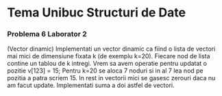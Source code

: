 # Tema Unibuc Structuri de Date

### Problema 6 Laborator 2

  (Vector dinamic) Implementati un vector dinamic ca fiind o lista de vectori mai mici de dimensiune fixata k (de exemplu k=20). Fiecare nod de lista contine un tablou de k intregi. Vrem sa avem operatie pentru updatat o pozitie v[123] = 15; Pentru k=20 se aloca 7 noduri si in al 7 lea nod pe pozitia a patra scriem 15. In rest in vectorii mici se gasesc zerouri daca nu am facut update. Implementati suma a doi astfel de vectori.
